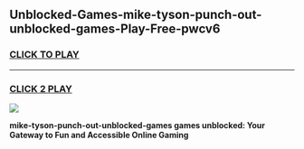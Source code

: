 
## Unblocked-Games-mike-tyson-punch-out-unblocked-games-Play-Free-pwcv6
<h3>
<a href="https://premium76.site?title=mike-tyson-punch-out-unblocked-games&ref=18A1">CLICK TO PLAY</a></h3>
<hr>

<h3>
<a href="https://premium76.site?title=mike-tyson-punch-out-unblocked-games&ref=18A1">CLICK 2 PLAY</a>
  
</h3>

<a href="https://premium76.site?title=mike-tyson-punch-out-unblocked-games&ref=18A1"><img src="https://clearcache.store/games.png"></a>


**mike-tyson-punch-out-unblocked-games games unblocked: Your Gateway to Fun and Accessible Online Gaming**
